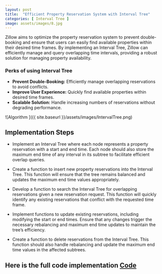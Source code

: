 ```yaml
---
layout: post
title:  "Efficient Property Reservation System with Interval Tree"
categories: [ Interval Tree ]
image: assets/images/8.jpg
---
```

Zillow aims to optimize the property reservation system to prevent double-booking and ensure that users can easily find available properties within their desired time frames. By implementing an Interval Tree, Zillow can efficiently manage and query overlapping time intervals, providing a robust solution for managing property availability.

### Perks of using Interval Tree

- **Prevent Double-Booking:** Efficiently manage overlapping reservations to avoid conflicts.
- **Improve User Experience:** Quickly find available properties within desired time frames.
- **Scalable Solution:** Handle increasing numbers of reservations without degrading performance.


![Algorithm ]({{ site.baseurl }}/assets/images/IntervalTree.png)

## Implementation Steps
   - Implement an Interval Tree where each node represents a property reservation with a start and end time. Each node should also store the maximum end time of any interval in its subtree to facilitate efficient overlap queries.

   - Create a function to insert new property reservations into the Interval Tree. This function will ensure that the tree remains balanced and updates the maximum end time values appropriately.

   - Develop a function to search the Interval Tree for overlapping reservations given a new reservation request. This function will quickly identify any existing reservations that conflict with the requested time frame.

   - Implement functions to update existing reservations, including modifying the start or end times. Ensure that any changes trigger the necessary rebalancing and maximum end time updates to maintain the tree’s efficiency.

   - Create a function to delete reservations from the Interval Tree. This function should also handle rebalancing and update the maximum end time values in the affected subtrees.



## Here is the full code implementation [Code](https://github.com/tinloaf/ygg/blob/master/src/intervaltree.cpp)

